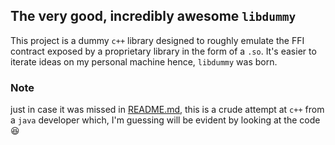 ## The very good, incredibly awesome `libdummy`


This project is a dummy `c++` library designed
to roughly emulate the FFI contract exposed by a proprietary library in the form of a `.so`.
It's easier to iterate ideas on my personal machine hence, `libdummy` was born.


### Note
just in case it was missed in [README.md](../README.md), this is a crude attempt at `c++` from
a `java` developer which, I'm guessing will be evident by looking at the code :satisfied: